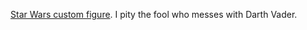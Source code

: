 ---
layout: post
wordpress_id: 47
wordpress_url: http://noesbueno.com/archives/47
date: '2005-12-28 11:06:06 -0600'
date_gmt: '2005-12-28 16:06:06 -0600'
body: |
  <p><a href="http://cgi.ebay.com/Star-Wars-Custom-Darth-Vader-Mr-T-Very-Nice_W0QQitemZ6024884215">Star Wars custom figure</a>.  I pity the fool who messes with Darth Vader.</p>
---